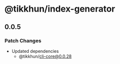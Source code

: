 # @tikkhun/index-generator

## 0.0.5

### Patch Changes

- Updated dependencies
  - @tikkhun/cli-core@0.0.28
